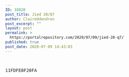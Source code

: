 ```yaml
---
ID: 18820
post_title: Jied 20/Q7
author: ClaireOdendron
post_excerpt: ""
layout: post
permalink: >
  https://portalrepository.com/2020/07/09/jied-20-q7/
published: true
post_date: 2020-07-09 14:43:03
---
```

&nbsp;
<pre>11FDFE8F20FA</pre>